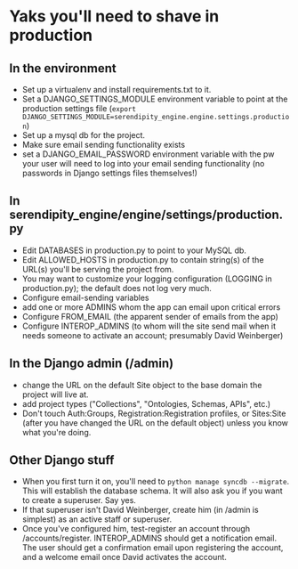 # Yaks you'll need to shave in production

## In the environment
* Set up a virtualenv and install requirements.txt to it.
* Set a DJANGO_SETTINGS_MODULE environment variable to point at the
  production settings file 
  (`export DJANGO_SETTINGS_MODULE=serendipity_engine.engine.settings.production`)
* Set up a mysql db for the project.
* Make sure email sending functionality exists
* set a DJANGO_EMAIL_PASSWORD environment variable with the pw your
  user will need to log into your email sending functionality (no
  passwords in Django settings files themselves!)

## In serendipity_engine/engine/settings/production.py
* Edit DATABASES in production.py to point to your MySQL db.
* Edit ALLOWED_HOSTS in production.py to contain string(s) of the URL(s)
  you'll be serving the project from.
* You may want to customize your logging configuration (LOGGING in
  production.py); the default does not log very much.
* Configure email-sending variables
* add one or more ADMINS whom the app can email upon critical errors
* Configure FROM_EMAIL (the apparent sender of emails from the app)
* Configure INTEROP_ADMINS (to whom will the site send mail when it needs
  someone to activate an account; presumably David Weinberger)

## In the Django admin (/admin)
* change the URL on the default Site object to the base domain
  the project will live at.
* add project types ("Collections", "Ontologies, Schemas, APIs",
  etc.)
* Don't touch Auth:Groups, Registration:Registration profiles, or Sites:Site 
  (after you have changed the URL on the default object) unless you know
  what you're doing.
  
## Other Django stuff
* When you first turn it on, you'll need to `python manage syncdb --migrate`.
  This will establish the database schema.  It will also ask you if you want
  to create a superuser.  Say yes.
* If that superuser isn't David Weinberger, create him (in /admin is simplest) 
  as an active staff or superuser.
* Once you've configured him, test-register an account through
  /accounts/register. INTEROP_ADMINS should get a notification email. The user 
  should get a confirmation email upon registering the account, and a
  welcome email once David activates the account.
